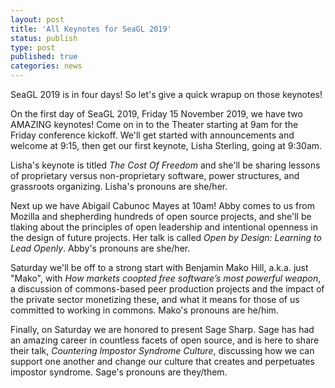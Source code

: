 ```yaml
---
layout: post
title: 'All Keynotes for SeaGL 2019'
status: publish
type: post
published: true
categories: news
---
```


SeaGL 2019 is in four days!  So let's give a quick wrapup on those keynotes!

On the first day of SeaGL 2019, Friday 15 November 2019, we have two AMAZING keynotes!  Come on in to the Theater starting at 9am for the Friday conference kickoff.  We'll get started with announcements and welcome at 9:15, then get our first keynote, Lisha Sterling, going at 9:30am.

Lisha's keynote is titled *The Cost Of Freedom* and she'll be sharing lessons of proprietary versus non-proprietary software, power structures, and grassroots organizing.  Lisha's pronouns are she/her.

Next up we have Abigail Cabunoc Mayes at 10am!  Abby comes to us from Mozilla and shepherding hundreds of open source projects, and she'll be tlaking about the principles of open leadership and intentional openness in the design of future projects.  Her talk is called *Open by Design: Learning to Lead Openly*.  Abby's pronouns are she/her.

Saturday we'll be off to a strong start with Benjamin Mako Hill, a.k.a. just "Mako", with *How markets coopted free software’s most powerful weapon*, a discussion of commons-based peer production projects and the impact of the private sector monetizing these, and what it means for those of us committed to working in commons. Mako's pronouns are he/him.

Finally, on Saturday we are honored to present Sage Sharp.  Sage has had an amazing career in countless facets of open source, and is here to share their talk, *Countering Impostor Syndrome Culture*, discussing how we can support one another and change our culture that creates and perpetuates impostor syndrome.  Sage's pronouns are they/them.
